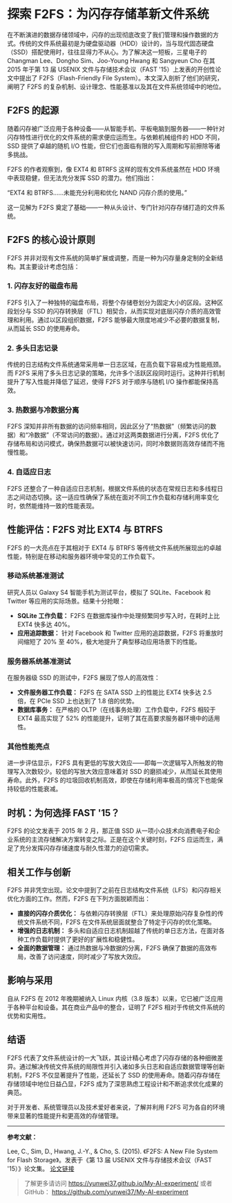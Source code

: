 # 探索 F2FS：为闪存存储革新文件系统

在不断演进的数据存储领域中，闪存的出现彻底改变了我们管理和操作数据的方式。传统的文件系统最初是为硬盘驱动器（HDD）设计的，当与现代固态硬盘（SSD）搭配使用时，往往显得力不从心。为了解决这一短板，三星电子的 Changman Lee、Dongho Sim、Joo-Young Hwang 和 Sangyeun Cho 在其 2015 年于第 13 届 USENIX 文件与存储技术会议（FAST '15）上发表的开创性论文中提出了 F2FS（Flash-Friendly File System）。本文深入剖析了他们的研究，阐明了 F2FS 的复杂机制、设计理念、性能基准以及其在文件系统领域中的地位。

## F2FS 的起源

随着闪存被广泛应用于各种设备——从智能手机、平板电脑到服务器——一种针对闪存特性进行优化的文件系统的需求便应运而生。与依赖机械组件的 HDD 不同，SSD 提供了卓越的随机 I/O 性能，但它们也面临有限的写入周期和写前擦除等诸多挑战。

F2FS 的作者观察到，像 EXT4 和 BTRFS 这样的现有文件系统虽然在 HDD 环境中表现稳健，但无法充分发挥 SSD 的潜力。他们指出：

“EXT4 和 BTRFS……未能充分利用和优化 NAND 闪存介质的使用。”

这一见解为 F2FS 奠定了基础——一种从头设计、专门针对闪存存储打造的文件系统。

## F2FS 的核心设计原则

F2FS 并非对现有文件系统的简单扩展或调整，而是一种为闪存量身定制的全新结构。其主要设计考虑包括：

### 1. 闪存友好的磁盘布局

F2FS 引入了一种独特的磁盘布局，将整个存储卷划分为固定大小的区段。这种区段划分与 SSD 的闪存转换层（FTL）相契合，从而实现对底层闪存介质的高效管理和利用。通过以区段组织数据，F2FS 能够最大限度地减少不必要的数据复制，从而延长 SSD 的使用寿命。

### 2. 多头日志记录

传统的日志结构文件系统通常采用单一日志区域，在高负载下容易成为性能瓶颈。而 F2FS 采用了多头日志记录的策略，允许多个活跃区段同时运行。这种并行机制提升了写入性能并降低了延迟，使得 F2FS 对于顺序与随机 I/O 操作都能保持高效。

### 3. 热数据与冷数据分离

F2FS 深知并非所有数据的访问频率相同，因此区分了“热数据”（频繁访问的数据）和“冷数据”（不常访问的数据）。通过对这两类数据进行分离，F2FS 优化了存储布局和访问模式，确保热数据可以被快速访问，同时冷数据则高效存储而不拖慢性能。

### 4. 自适应日志

F2FS 还整合了一种自适应日志机制，根据文件系统的状态在常规日志和多线程日志之间动态切换。这一适应性确保了系统在面对不同工作负载和存储利用率变化时，依然能维持一致的性能表现。

## 性能评估：F2FS 对比 EXT4 与 BTRFS

F2FS 的一大亮点在于其相对于 EXT4 与 BTRFS 等传统文件系统所展现出的卓越性能，特别是在移动和服务器环境中常见的工作负载下。

### 移动系统基准测试

研究人员以 Galaxy S4 智能手机为测试平台，模拟了 SQLite、Facebook 和 Twitter 等应用的实际场景。结果十分抢眼：

- **SQLite 工作负载：** F2FS 在数据库操作中处理频繁同步写入时，在耗时上比 EXT4 快多达 40%。
- **应用追踪数据：** 针对 Facebook 和 Twitter 应用的追踪数据，F2FS 将重放时间缩短了 20% 至 40%，极大地提升了典型移动应用场景下的性能。

### 服务器系统基准测试

在服务器级 SSD 的测试中，F2FS 展现了惊人的高效性：

- **文件服务器工作负载：** F2FS 在 SATA SSD 上的性能比 EXT4 快多达 2.5 倍，在 PCIe SSD 上也达到了 1.8 倍的优势。
- **数据库事务：** 在严格的 OLTP（在线事务处理）工作负载中，F2FS 相较于 EXT4 最高实现了 52% 的性能提升，证明了其在高要求服务器环境中的适用性。

### 其他性能亮点

进一步评估显示，F2FS 具有更低的写放大效应——即每一次逻辑写入所触发的物理写入次数较少。较低的写放大效应意味着对 SSD 的磨损减少，从而延长其使用寿命。此外，F2FS 的垃圾回收机制高效，即使在存储利用率极高的情况下也能保持较低的性能衰减。

## 时机：为何选择 FAST '15？

F2FS 的论文发表于 2015 年 2 月，那正值 SSD 从一项小众技术向消费电子和企业系统的主流存储解决方案转变之际。正是在这个关键时刻，F2FS 应运而生，满足了充分发挥闪存存储速度与耐久性潜力的迫切需求。

## 相关工作与创新

F2FS 并非凭空出现。论文中提到了之前在日志结构文件系统（LFS）和闪存相关优化方面的工作。然而，F2FS 在下列方面脱颖而出：

- **直接的闪存介质优化：** 与依赖闪存转换层（FTL）来处理原始闪存复杂性的传统文件系统不同，F2FS 在文件系统层面就整合了特定于闪存的优化策略。
- **增强的日志机制：** 多头和自适应日志机制超越了传统的单日志方法，在面对各种工作负载时提供了更好的扩展性和稳健性。
- **全面的数据管理：** 通过热数据与冷数据的分离，F2FS 确保了数据的高效布局，改善了访问速度，同时减少了写放大效应。

## 影响与采用

自从 F2FS 在 2012 年晚期被纳入 Linux 内核（3.8 版本）以来，它已被广泛应用于各种平台和设备。其在商业产品中的整合，证明了 F2FS 相对于传统文件系统的优势和实用性。

## 结语

F2FS 代表了文件系统设计的一大飞跃，其设计精心考虑了闪存存储的各种细微差异。通过解决传统文件系统的局限性并引入诸如多头日志和自适应数据管理等创新机制，F2FS 不仅显著提升了性能，还延长了 SSD 的使用寿命。随着闪存存储在存储领域中地位日益凸显，F2FS 成为了深思熟虑工程设计和不断追求优化成果的典范。

对于开发者、系统管理员以及技术爱好者来说，了解并利用 F2FS 可为各自的环境带来显著的性能提升和更高效的存储管理。

---

**参考文献：**

Lee, C., Sim, D., Hwang, J.-Y., & Cho, S. (2015). 《F2FS: A New File System for Flash Storage》。发表于《第 13 届 USENIX 文件与存储技术会议（FAST '15）》论文集。 [论文链接](https://www.usenix.org/conference/fast15/technical-sessions/presentation/lee)

> 了解更多请访问 <https://yunwei37.github.io/My-AI-experiment/> 或者 GitHub： <https://github.com/yunwei37/My-AI-experiment>